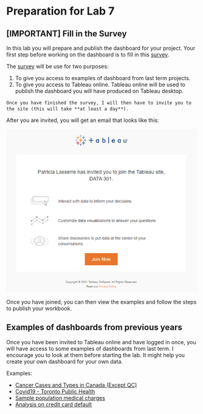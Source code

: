 # Preparation for Lab 7

## [IMPORTANT] Fill in the Survey 
In this lab you will prepare and publish the dashboard for your project. Your first step before working on the dashboard is to fill in this [survey](https://ubc.ca1.qualtrics.com/jfe/form/SV_etwwurNao6VTE9w).

The [survey](https://ubc.ca1.qualtrics.com/jfe/form/SV_etwwurNao6VTE9w) will be use for two purposes:
1. To give you access to examples of dashboard from last term projects.
2. To give you access to Tableau online. Tableau online will be used to publish the dashboard you will have produced on Tableau desktop. 

```{warning}
Once you have finished the survey, I will then have to invite you to the site (this will take **at least a day**). 
```

After you are invited, you will get an email that looks like this:

<img src="tableau_online.png" width="600px">

Once you have joined, you can then view the examples and follow the steps to publish your workbook.

##  Examples of dashboards from previous years

Once you have been invited to Tableau online and have logged in once, you will have access to some  examples of dashboards from last term. I encourage you to look at them before starting the lab. It might help you create your own dashboard for your own data.

Examples:
* [Cancer Cases and Types in Canada (Except QC)](https://us-west-2b.online.tableau.com/#/site/data301/views/CancerCasesandTypesinCanadaexceptQC-/TotalCancerCases?:iid=4)
* [Covid19 - Toronto Public Health](https://us-west-2b.online.tableau.com/#/site/data301/views/Covid19Project6022-Dec2020/EDADashboard?:iid=4)
* [Sample population medical charges](https://us-west-2b.online.tableau.com/#/site/data301/views/Group6015_Milestone_4_or_lab_10/EDADashboard?:iid=5)
* [Analysis on credit card default](https://us-west-2b.online.tableau.com/#/site/data301/views/Project_305Dashboard/DatasetOverviewandDescription?:iid=2)

